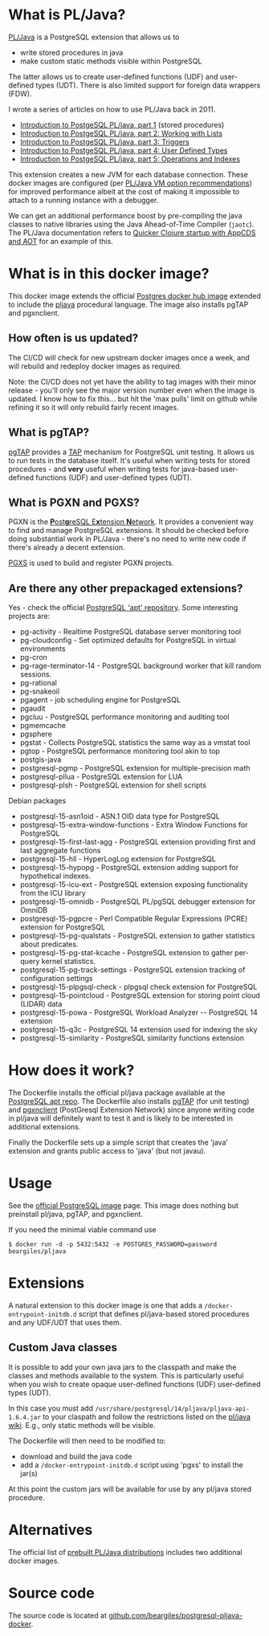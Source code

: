 # What is PL/Java?

[PL/Java](https://github.com/tada/pljava/wiki/) is a PostgreSQL extension that allows us to

- write stored procedures in java
- make custom static methods visible within PostgreSQL

The latter allows us to create user-defined functions (UDF) and user-defined types (UDT).
There is also limited support for foreign data wrappers (FDW).

I wrote a series of articles on how to use PL/Java back in 2011.

- [Introduction to PostgeSQL PL/java, part 1](https://invariantproperties.com/?p=549) (stored procedures)
- [Introduction to PostgeSQL PL/java, part 2: Working with Lists](https://invariantproperties.com/?p=547)
- [Introduction to PostgeSQL PL/java, part 3: Triggers](https://invariantproperties.com/?p=572)
- [Introduction to PostgeSQL PL/java, part 4: User Defined Types](https://invariantproperties.com/?p=590)
- [Introduction to PostgeSQL PL/java, part 5: Operations and Indexes](https://invariantproperties.com/?p=614)

This extension creates a new JVM for each database connection. These docker images are configured
(per [PL/Java VM option recommendations](https://tada.github.io/pljava/install/vmoptions.html)) for
improved performance albeit at the cost of making it impossible to attach to a running instance with
a debugger.

We can get an additional performance boost by pre-compiling the java classes to native libraries
using the Java Ahead-of-Time Compiler (`jaotc`). The PL/Java documentation refers to
[Quicker Clojure startup with AppCDS and AOT](https://web.archive.org/web/20191022103258/http://blog.gilliard.lol/2017/10/04/AppCDS-and-Clojure.html)
for an example of this.

# What is in this docker image?

This docker image extends the official [Postgres docker hub image](https://hub.docker.com/_/postgres)
extended to include the [pljava](https://github.com/tada/pljava/wiki) procedural language. The image
also installs pgTAP and pgxnclient.

## How often is us updated?

The CI/CD will check for new upstream docker images once a week, and will rebuild and redeploy
docker images as required.

Note: the CI/CD does not yet have the ability to tag images with their minor release - you'll
only see the major version number even when the image is updated. I know how to fix this... but
hit the 'max pulls' limit on github while refining it so it will only rebuild fairly recent
images.

## What is pgTAP?

[pgTAP](https://pgtap.org/) provides a [TAP](https://testanything.org/) mechanism for PostgreSQL
unit testing. It allows us to run tests in the database itself. It's useful when writing tests
for stored procedures - and **very** useful when writing tests for java-based user-defined
functions (UDF) and user-defined types (UDT).

## What is PGXN and PGXS?

PGXN is the [**P**ost**g**reSQL E**x**tension **N**etwork](https://wiki.postgresql.org/wiki/PGXN).
It provides a convenient way to find and manage PostgreSQL extensions. It should be checked before
doing substantial work in PL/Java - there's no need to write new code if there's already a decent
extension.

[PGXS](https://wiki.postgresql.org/wiki/Building_and_Installing_PostgreSQL_Extension_Modules) is
used to build and register PGXN projects.

## Are there any other prepackaged extensions?

Yes - check the official [PostgreSQL 'apt' repository](https://wiki.postgresql.org/wiki/Apt).
Some interesting projects are:

- pg-activity - Realtime PostgreSQL database server monitoring tool
- pg-cloudconfig - Set optimized defaults for PostgreSQL in virtual environments
- pg-cron
- pg-rage-terminator-14 - PostgreSQL background worker that kill random sessions.
- pg-rational
- pg-snakeoil
- pgagent - job scheduling engine for PostgreSQL
- pgaudit 
- pgcluu - PostgreSQL performance monitoring and auditing tool
- pgmemcache
- pgsphere
- pgstat - Collects PostgreSQL statistics the same way as a vmstat tool
- pgtop - PostgreSQL performance monitoring tool akin to top
- postgis-java
- postgresql-pgmp - PostgreSQL extension for multiple-precision math
- postgresql-pllua - PostgreSQL extension for LUA
- postgresql-plsh - PostgreSQL extension for shell scripts

Debian packages

- postgresql-15-asn1oid - ASN.1 OID data type for PostgreSQL
- postgresql-15-extra-window-functions - Extra Window Functions for PostgreSQL
- postgresql-15-first-last-agg - PostgreSQL extension providing first and last aggregate functions
- postgresql-15-hll - HyperLogLog extension for PostgreSQL
- postgresql-15-hypopg - PostgreSQL extension adding support for hypothetical indexes.
- postgresql-15-icu-ext - PostgreSQL extension exposing functionality from the ICU library
- postgresql-15-omnidb - PostgreSQL PL/pgSQL debugger extension for OmniDB
- postgresql-15-pgpcre - Perl Compatible Regular Expressions (PCRE) extension for PostgreSQL
- postgresql-15-pg-qualstats - PostgreSQL extension to gather statistics about predicates.
- postgresql-15-pg-stat-kcache - PostgreSQL extension to gather per-query kernel statistics.
- postgresql-15-pg-track-settings - PostgreSQL extension tracking of configuration settings
- postgresql-15-plpgsql-check - plpgsql check extension for PostgreSQL
- postgresql-15-pointcloud - PostgreSQL extension for storing point cloud (LIDAR) data
- postgresql-15-powa - PostgreSQL Workload Analyzer -- PostgreSQL 14 extension
- postgresql-15-q3c - PostgreSQL 14 extension used for indexing the sky
- postgresql-15-similarity - PostgreSQL similarity functions extension

# How does it work?

The Dockerfile installs the official pl/java package available at the
[PostgreSQL apt repo](https://apt.postgresql.org/pub/repos/apt/pool/main/p/postgresql-pljava/).
The Dockerfile also installs [pgTAP](https://pgtap.org/) (for unit testing) and
[pgxnclient](https://pgxn.github.io/pgxnclient/) (PostGresql Extension Network) since anyone
writing code in pl/java will definitely want to test it and is likely to be interested in
additional extensions.

Finally the Dockerfile sets up a simple script that creates the 'java' extension and
grants public access to 'java' (but not javau).

# Usage

See the [official PostgreSQL image](https://hub.docker.com/_/postgres) page. This image does nothing
but preinstall pl/java, pgTAP, and pgxnclient.

If you need the minimal viable command use

```
$ docker run -d -p 5432:5432 -e POSTGRES_PASSWORD=password beargiles/pljava
```

# Extensions

A natural extension to this docker image is one that adds a `/docker-entrypoint-initdb.d` script
that defines pl/java-based stored procedures and any UDF/UDT that uses them.

## Custom Java classes

It is possible to add your own java jars to the classpath and make the classes and methods available
to the system. This is particularly useful when you wish to create opaque user-defined functions (UDF)
user-defined types (UDT).

In this case you must add `/usr/share/postgresql/14/pljava/pljava-api-1.6.4.jar` to your claspath
and follow the restrictions listed on the [pl/java wiki](https://github.com/tada/pljava/wiki).
 E.g., only static methods will be visible.

The Dockerfile will then need to be modified to:

* download and build the java code
* add a `/docker-entrypoint-initdb.d` script using 'pgxs' to install the jar(s)

At this point the custom jars will be available for use by any pl/java stored procedure.

# Alternatives

The official list of [prebuilt PL/Java distributions](https://github.com/tada/pljava/wiki/Prebuilt-packages)
includes two additional docker images.

# Source code

The source code is located at [github.com/beargiles/postgresql-pljava-docker](https://github.com/beargiles/postgresql-pljava-docker).

